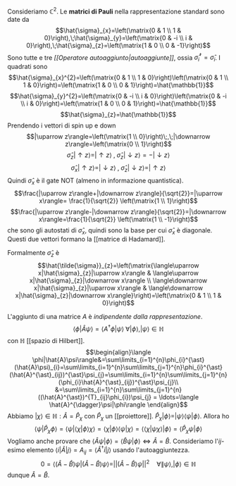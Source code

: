 Consideriamo $\mathbb{C}^{2}$. Le **matrici di Pauli** nella rappresentazione standard sono date da
$$\hat{\sigma}_{x}=\left(\matrix{0 & 1 \\ 1 & 0}\right),\;\hat{\sigma}_{y}=\left(\matrix{0 & -i \\ i & 0}\right),\;\hat{\sigma}_{z}=\left(\matrix{1 & 0 \\ 0 & -1}\right)$$
Sono tutte e tre *[[Operatore autoaggiunto|autoaggiunte]]*, ossia $\hat{\sigma}_{i}^{\dagger}=\hat{\sigma}_{i}$. I quadrati sono
$$\hat{\sigma}_{x}^{2}=\left(\matrix{0 & 1 \\ 1 & 0}\right)\left(\matrix{0 & 1 \\ 1 & 0}\right)=\left(\matrix{1 & 0 \\ 0 & 1}\right)=\hat{\mathbb{1}}$$
$$\hat{\sigma}_{y}^{2}=\left(\matrix{0 & -i \\ i & 0}\right)\left(\matrix{0 & -i \\ i & 0}\right)=\left(\matrix{1 & 0 \\ 0 & 1}\right)=\hat{\mathbb{1}}$$
$$\hat{\sigma}_{z}=\hat{\mathbb{1}}$$
Prendendo i vettori di spin up e down
$$|\uparrow z\rangle=\left(\matrix{1 \\ 0}\right)\;,\;|\downarrow z\rangle=\left(\matrix{0 \\ 1}\right)$$
$$\hat{\sigma}_{z}|\uparrow z\rangle=|\uparrow z\rangle\;,\;\hat{\sigma}_{z}|\downarrow z\rangle=-|\downarrow z\rangle$$
$$\hat{\sigma}_{x}|\uparrow z\rangle=|\downarrow z\rangle\;,\;\hat{\sigma}_{z}|\downarrow z\rangle=|\uparrow z\rangle$$
Quindi $\hat{\sigma}_{x}$ è il gate NOT (almeno in informazione quantistica).
$$\frac{|\uparrow z\rangle+|\downarrow z\rangle}{\sqrt{2}}=|\uparrow x\rangle= \frac{1}{\sqrt{2}} \left(\matrix{1 \\ 1}\right)$$
$$\frac{|\uparrow z\rangle-|\downarrow z\rangle}{\sqrt{2}}=|\downarrow x\rangle=\frac{1}{\sqrt{2}} \left(\matrix{1 \\ -1}\right)$$
che sono gli autostati di $\hat{\sigma}_{x}$, quindi sono la base per cui $\hat{\sigma}_{x}$ è diagonale. Questi due vettori formano la [[matrice di Hadamard]].

Formalmente $\hat{\sigma}_{z}$ è
$$\hat{\tilde{\sigma}}_{z}=\left(\matrix{\langle\uparrow x|\hat{\sigma}_{z}|\uparrow x\rangle & \langle\uparrow x|\hat{\sigma}_{z}|\downarrow x\rangle \\ \langle\downarrow x|\hat{\sigma}_{z}|\uparrow x\rangle & \langle\downarrow x|\hat{\sigma}_{z}|\downarrow x\rangle}\right)=\left(\matrix{0 & 1 \\ 1 & 0}\right)$$

L'aggiunto di una matrice $A$ è *indipendente dalla rappresentazione*.
$$\langle \phi|\hat{A}\psi\rangle=\langle A^{\dagger}\phi|\psi\rangle\;\forall|\phi\rangle,|\psi\rangle\in\mathbb{H}$$
con $\mathbb{H}$ [[spazio di Hilbert]].
$$\begin{align}\langle \phi|\hat{A}\psi\rangle&=\sum\limits_{i=1}^{n}\phi_{i}^{\ast}(\hat{A}\psi)_{i}=\sum\limits_{i=1}^{n}\sum\limits_{j=1}^{n}\phi_{i}^{\ast}(\hat{A}^{\ast}_{ij})^{\ast}\psi_{j}=\sum\limits_{i=1}^{n}\sum\limits_{j=1}^{n}(\phi_{i}\hat{A}^{\ast}_{ij})^{\ast}\psi_{j}\\
&=\sum\limits_{i=1}^{n}\sum\limits_{j=1}^{n}((\hat{A}^{\ast})^{T}_{ij}\phi_{i})\psi_{j} = \ldots=\langle \hat{A}^{\dagger}\psi|\phi\rangle
\end{align}$$
Abbiamo $|\chi\rangle\in\mathbb{H}:\hat{A}=\hat{P}_{\chi}$ con $\hat{P}_{\chi}$ un [[proiettore]]. $\hat{P}_{\chi}|\phi\rangle=|\psi\rangle \langle \psi|\phi\rangle$. Allora ho
$$\langle \psi|\hat{P}_{\chi}\phi\rangle=\langle \psi|\langle \chi|\phi\rangle \chi\rangle=\langle \chi|\phi\rangle \langle \psi|\chi\rangle=\langle \langle \chi|\psi \chi\rangle|\phi\rangle=\langle \hat{P}_{\chi}\psi|\phi\rangle$$
Vogliamo anche provare che $\langle \hat{A}\psi|\phi\rangle=\langle \hat{B}\psi|\phi\rangle \Leftrightarrow \hat{A}=\hat{B}$. Consideriamo l'$ij$-esimo elemento $\langle i|\hat{A}|j\rangle=A_{ij}=\langle \hat{A}^{\dagger}i|j\rangle$ usando l'autoaggiuntezza.
$$0=\langle (\hat{A}-\hat{B})\psi|(\hat{A}-\hat{B})\psi\rangle=||(\hat{A}-\hat{B})\psi||^{2}\quad\forall\|\psi\rangle,|\phi\rangle\in\mathbb{H}$$
dunque $\hat{A} = \hat{B}$.
